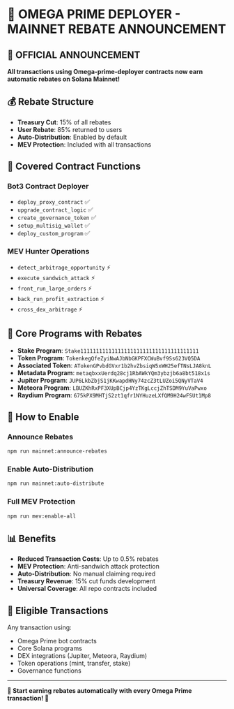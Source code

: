 # 🌟 OMEGA PRIME DEPLOYER - MAINNET REBATE ANNOUNCEMENT

## 📡 OFFICIAL ANNOUNCEMENT
**All transactions using Omega-prime-deployer contracts now earn automatic rebates on Solana Mainnet!**

## 💰 Rebate Structure
- **Treasury Cut**: 15% of all rebates
- **User Rebate**: 85% returned to users
- **Auto-Distribution**: Enabled by default
- **MEV Protection**: Included with all transactions

## 🤖 Covered Contract Functions

### Bot3 Contract Deployer
- `deploy_proxy_contract` ✅
- `upgrade_contract_logic` ✅
- `create_governance_token` ✅
- `setup_multisig_wallet` ✅
- `deploy_custom_program` ✅

### MEV Hunter Operations
- `detect_arbitrage_opportunity` ⚡
- `execute_sandwich_attack` ⚡
- `front_run_large_orders` ⚡
- `back_run_profit_extraction` ⚡
- `cross_dex_arbitrage` ⚡

## 🔧 Core Programs with Rebates
- **Stake Program**: `Stake11111111111111111111111111111111111111`
- **Token Program**: `TokenkegQfeZyiNwAJbNbGKPFXCWuBvf9Ss623VQ5DA`
- **Associated Token**: `ATokenGPvbdGVxr1b2hvZbsiqW5xWH25efTNsLJA8knL`
- **Metadata Program**: `metaqbxxUerdq28cj1RbAWkYQm3ybzjb6a8bt518x1s`
- **Jupiter Program**: `JUP6LkbZbjS1jKKwapdHNy74zcZ3tLUZoi5QNyVTaV4`
- **Meteora Program**: `LBUZKhRxPF3XUpBCjp4YzTKgLccjZhTSDM9YuVaPwxo`
- **Raydium Program**: `675kPX9MHTjS2zt1qfr1NYHuzeLXfQM9H24wFSUt1Mp8`

## 🚀 How to Enable

### Announce Rebates
```bash
npm run mainnet:announce-rebates
```

### Enable Auto-Distribution
```bash
npm run mainnet:auto-distribute
```

### Full MEV Protection
```bash
npm run mev:enable-all
```

## 📊 Benefits
- **Reduced Transaction Costs**: Up to 0.5% rebates
- **MEV Protection**: Anti-sandwich attack protection
- **Auto-Distribution**: No manual claiming required
- **Treasury Revenue**: 15% cut funds development
- **Universal Coverage**: All repo contracts included

## 🎯 Eligible Transactions
Any transaction using:
- Omega Prime bot contracts
- Core Solana programs
- DEX integrations (Jupiter, Meteora, Raydium)
- Token operations (mint, transfer, stake)
- Governance functions

---

**🌟 Start earning rebates automatically with every Omega Prime transaction! 🌟**